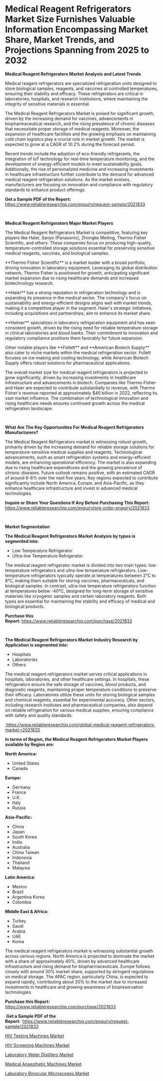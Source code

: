 <p><h1>Medical Reagent Refrigerators Market Size Furnishes Valuable Information Encompassing Market Share, Market Trends, and Projections Spanning from 2025 to 2032</h1></p><p><strong>Medical Reagent Refrigerators Market Analysis and Latest Trends</strong></p>
<p><p>Medical reagent refrigerators are specialized refrigeration units designed to store biological samples, reagents, and vaccines at controlled temperatures, ensuring their stability and efficacy. These refrigerators are critical in laboratories, hospitals, and research institutions, where maintaining the integrity of sensitive materials is essential.</p><p>The Medical Reagent Refrigerators Market is poised for significant growth, driven by the increasing demand for vaccines, advancements in biopharmaceutical research, and the rising prevalence of chronic diseases that necessitate proper storage of medical reagents. Moreover, the expansion of healthcare facilities and the growing emphasis on maintaining cold chain logistics play a crucial role in market growth. The market is expected to grow at a CAGR of 10.2% during the forecast period.</p><p>Recent trends include the adoption of eco-friendly refrigerants, the integration of IoT technology for real-time temperature monitoring, and the development of energy-efficient models to meet sustainability goals. Additionally, the rise of personalized medicine and increasing investments in healthcare infrastructure further contribute to the demand for advanced medical reagent refrigeration solutions. As the market evolves, manufacturers are focusing on innovation and compliance with regulatory standards to enhance product offerings.</p></p>
<p><strong>Get a Sample PDF of the Report:&nbsp;</strong> <a href="https://www.reliableresearchiq.com/enquiry/request-sample/2021833?utm_campaign=1834&utm_medium=2&utm_source=Github&utm_content=ia&utm_term=29032025&utm_id=medical-reagent-refrigerators">https://www.reliableresearchiq.com/enquiry/request-sample/2021833</a></p>
<p>&nbsp;</p>
<p><strong>Medical Reagent Refrigerators Major Market Players</strong></p>
<p><p>The Medical Reagent Refrigerators Market is competitive, featuring key players like Haier, Sanyo (Panasonic), Zhongke Meiling, Thermo Fisher Scientific, and others. These companies focus on producing high-quality, temperature-controlled storage solutions essential for preserving sensitive medical reagents, vaccines, and biological samples.</p><p>**Thermo Fisher Scientific** is a market leader with a broad portfolio, driving innovation in laboratory equipment. Leveraging its global distribution network, Thermo Fisher is positioned for growth, anticipating significant market expansion due to rising healthcare demands and increased biotechnology research.</p><p>**Haier** has a strong reputation in refrigeration technology and is expanding its presence in the medical sector. The company's focus on sustainability and energy-efficient designs aligns well with market trends, making it a competitive player in the segment. Haier's strategic initiatives, including acquisitions and partnerships, aim to enhance its market share.</p><p>**Helmer** specializes in laboratory refrigeration equipment and has seen consistent growth, driven by the rising need for reliable temperature storage in clinical laboratories and blood banks. Their commitment to innovation and regulatory compliance positions them favorably for future expansion.</p><p>Other notable players like **Follett** and **American Biotech Supply** also cater to niche markets within the medical refrigeration sector. Follett focuses on ice-making and cooling technology, while American Biotech Supply offers robust solutions for pharmaceutical applications.</p><p>The overall market size for medical reagent refrigerators is projected to grow significantly, driven by increasing investments in healthcare infrastructure and advancements in biotech. Companies like Thermo Fisher and Haier are expected to contribute substantially to revenue, with Thermo Fisher's revenue reported at approximately $40 billion in 2022, reflecting its vast market influence. The combination of technological innovation and rising healthcare needs ensures continued growth across the medical refrigeration landscape.</p></p>
<p>&nbsp;</p>
<p><strong>What Are The Key Opportunities For Medical Reagent Refrigerators Manufacturers?</strong></p>
<p><p>The Medical Reagent Refrigerators market is witnessing robust growth, primarily driven by the increasing demand for reliable storage solutions for temperature-sensitive medical supplies and reagents. Technological advancements, such as smart refrigeration systems and energy-efficient models, are enhancing operational efficiency. The market is also expanding due to rising healthcare expenditures and the growing prevalence of chronic diseases. Future outlook remains positive, with an estimated CAGR of around 6-8% over the next five years. Key regions expected to contribute significantly include North America, Europe, and Asia-Pacific, as they enhance healthcare infrastructure and invest in advanced medical technologies.</p></p>
<p><strong>Inquire or Share Your Questions If Any Before Purchasing This Report:</strong> <a href="https://www.reliableresearchiq.com/enquiry/pre-order-enquiry/2021833?utm_campaign=1834&utm_medium=2&utm_source=Github&utm_content=ia&utm_term=29032025&utm_id=medical-reagent-refrigerators">https://www.reliableresearchiq.com/enquiry/pre-order-enquiry/2021833</a></p>
<p>&nbsp;</p>
<p><strong>Market Segmentation</strong></p>
<p><strong>The Medical Reagent Refrigerators Market Analysis by types is segmented into:</strong></p>
<p><ul><li>Low Temperature Refrigerator</li><li>Ultra-low Temperature Refrigerator</li></ul></p>
<p><p>The medical reagent refrigerator market is divided into two main types: low-temperature refrigerators and ultra-low temperature refrigerators. Low-temperature refrigerators typically operate at temperatures between 2°C to 8°C, making them suitable for storing vaccines, pharmaceuticals, and biological samples. In contrast, ultra-low temperature refrigerators function at temperatures below -40°C, designed for long-term storage of sensitive materials like cryogenic samples and certain laboratory reagents. Both types are essential for maintaining the stability and efficacy of medical and biological products.</p></p>
<p><strong>Purchase this Report:&nbsp;</strong><a href="https://www.reliableresearchiq.com/purchase/2021833?utm_campaign=1834&utm_medium=2&utm_source=Github&utm_content=ia&utm_term=29032025&utm_id=medical-reagent-refrigerators">https://www.reliableresearchiq.com/purchase/2021833</a></p>
<p>&nbsp;</p>
<p><strong>The Medical Reagent Refrigerators Market Industry Research by Application is segmented into:</strong></p>
<p><ul><li>Hospitals</li><li>Laboratories</li><li>Others</li></ul></p>
<p><p>The medical reagent refrigerators market serves critical applications in hospitals, laboratories, and other healthcare settings. In hospitals, these refrigerators ensure the safe storage of vaccines, blood products, and diagnostic reagents, maintaining proper temperature conditions to preserve their efficacy. Laboratories utilize these units for storing biological samples and chemical reagents, essential for experimental accuracy. Other sectors, including research institutes and pharmaceutical companies, also depend on reliable refrigeration for various medical supplies, ensuring compliance with safety and quality standards.</p></p>
<p><a href="https://www.reliableresearchiq.com/global-medical-reagent-refrigerators-market-r2021833?utm_campaign=1834&utm_medium=2&utm_source=Github&utm_content=ia&utm_term=29032025&utm_id=medical-reagent-refrigerators">&nbsp;https://www.reliableresearchiq.com/global-medical-reagent-refrigerators-market-r2021833</a></p>
<p><strong>In terms of Region, the Medical Reagent Refrigerators Market Players available by Region are:</strong></p>
<p>
    <p> <strong> North America: </strong>
        <ul>
            <li>United States</li>
            <li>Canada</li>
        </ul>
        </p> 
    <p> <strong> Europe: </strong>
        <ul>
            <li>Germany</li>
            <li>France</li>
            <li>U.K.</li>
            <li>Italy</li>
            <li>Russia</li>
        </ul>
        </p> 
    <p> <strong> Asia-Pacific: </strong>
        <ul>
            <li>China</li>
            <li>Japan</li>
            <li>South Korea</li>
            <li>India</li>
            <li>Australia</li>
            <li>China Taiwan</li>
            <li>Indonesia</li>
            <li>Thailand</li>
            <li>Malaysia</li>
        </ul>
        </p> 
    <p> <strong> Latin America: </strong>
        <ul>
            <li>Mexico</li>
            <li>Brazil</li>
            <li>Argentina Korea</li>
            <li>Colombia</li>
        </ul>
        </p> 
    <p> <strong> Middle East & Africa: </strong>
        <ul>
            <li>Turkey</li>
            <li>Saudi</li>
            <li>Arabia</li>
            <li>UAE</li>
            <li>Korea</li>
        </ul>
    </p>
    </p>
<p><p>The medical reagent refrigerators market is witnessing substantial growth across various regions. North America is projected to dominate the market with a share of approximately 40%, driven by advanced healthcare infrastructure and rising demand for biopharmaceuticals. Europe follows closely with around 30% market share, supported by stringent regulations on medical storage. The APAC region, particularly China, is expected to expand rapidly, contributing about 20% to the market due to increased investments in healthcare and growing awareness of biopreservation technologies.</p></p>
<p><strong>Purchase this Report: </strong><a href="https://www.reliableresearchiq.com/purchase/2021833?utm_campaign=1834&utm_medium=2&utm_source=Github&utm_content=ia&utm_term=29032025&utm_id=medical-reagent-refrigerators">https://www.reliableresearchiq.com/purchase/2021833</a></p>
<p>&nbsp;<strong>Get a Sample PDF of the Report:&nbsp;&nbsp;</strong><a href="https://www.reliableresearchiq.com/enquiry/request-sample/2021833?utm_campaign=1834&utm_medium=2&utm_source=Github&utm_content=ia&utm_term=29032025&utm_id=medical-reagent-refrigerators">https://www.reliableresearchiq.com/enquiry/request-sample/2021833</a></p>
<p><strong></strong></p>
<p><p><a href="https://github.com/viohlbrenksf/Market-Research-Report-List-1/blob/main/hiv-testing-machines-market.md?utm_campaign=1834&utm_medium=2&utm_source=Github&utm_content=ia&utm_term=29032025&utm_id=medical-reagent-refrigerators">HIV Testing Machines Market</a></p><p><a href="https://github.com/keehnkaesssi/Market-Research-Report-List-1/blob/main/hiv-screening-machines-market.md?utm_campaign=1834&utm_medium=2&utm_source=Github&utm_content=ia&utm_term=29032025&utm_id=medical-reagent-refrigerators">HIV Screening Machines Market</a></p><p><a href="https://github.com/landtmman/Market-Research-Report-List-1/blob/main/laboratory-water-distillers-market.md?utm_campaign=1834&utm_medium=2&utm_source=Github&utm_content=ia&utm_term=29032025&utm_id=medical-reagent-refrigerators">Laboratory Water Distillers Market</a></p><p><a href="https://github.com/tigoryemm/Market-Research-Report-List-1/blob/main/medical-anaesthetic-machines-market.md?utm_campaign=1834&utm_medium=2&utm_source=Github&utm_content=ia&utm_term=29032025&utm_id=medical-reagent-refrigerators">Medical Anaesthetic Machines Market</a></p><p><a href="https://github.com/vasosblenksk/Market-Research-Report-List-1/blob/main/laboratory-binocular-microscopes-market.md?utm_campaign=1834&utm_medium=2&utm_source=Github&utm_content=ia&utm_term=29032025&utm_id=medical-reagent-refrigerators">Laboratory Binocular Microscopes Market</a></p></p>